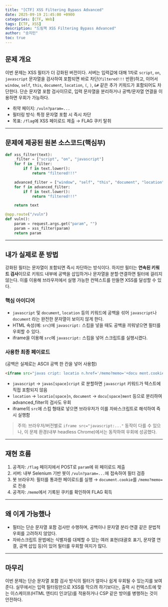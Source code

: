 ```yaml
---
title: "[CTF] XSS Filtering Bypass Advanced"
date: 2025-09-19 21:45:00 +0900
categories: [CTF, Web]
tags: [CTF, XSS]
description: "드림핵 XSS Filtering Bypass Advanced"
author: "송지민"
toc: true
---
```


## 문제 개요

이번 문제는 XSS 필터가 더 강화된 버전이다. 서버는 입력값에 대해 1차로 `script`, `on`, `javascript` 문자열을 검사하여 포함되면 바로 차단(`filtered!!!` 반환)하고, 이어서 `window`, `self`, `this`, `document`, `location`, `(`, `)`, `&#` 같은 추가 키워드가 포함되어도 차단한다. 단순 문자열 포함 검사이므로, 입력 문자열을 분리하거나 공백/문자열 연결을 이용하면 우회가 가능하다.

* 취약 페이지: `/vuln?param=...`
* 필터링 방식: 특정 문자열 포함 시 즉시 차단
* 목표: `/flag`에 XSS 페이로드 제출 → FLAG 쿠키 탈취

---

## 문제에 제공된 원본 소스코드(핵심부)

```python
def xss_filter(text):
    _filter = ["script", "on", "javascript"]
    for f in _filter:
        if f in text.lower():
            return "filtered!!!"

    advanced_filter = ["window", "self", "this", "document", "location", "(", ")", "&#"]
    for f in advanced_filter:
        if f in text.lower():
            return "filtered!!!"

    return text

@app.route("/vuln")
def vuln():
    param = request.args.get("param", "")
    param = xss_filter(param)
    return param
```

---

## 내가 실제로 푼 방법

강화된 필터는 문자열이 포함되면 즉시 차단하는 방식이다. 하지만 필터는 **연속된 키워드 검사**이므로 키워드 내부에 공백을 삽입하거나 문자열을 분할·연결하면 필터에 걸리지 않는다. 이를 이용해 브라우저에서 실행 가능한 컨텍스트를 만들면 XSS를 달성할 수 있다.

### 핵심 아이디어

* `javascript` 및 `document`, `location` 등의 키워드에 공백을 섞어 `javascript`나 `document` 라는 완전한 문자열이 보이지 않게 한다.
* HTML 속성(예: `src`)에 `javascript:` 스킴을 넣을 때도 공백을 끼워넣으면 필터를 우회할 수 있다.
* iframe을 이용해 `src`에 `javascript:` 스킴을 넣어 스크립트를 실행시켰다.

### 사용한 최종 페이로드

(공백은 실제로는 ASCII 공백 한 칸을 넣어 사용함)

```html
<iframe src="javas cript: locatio n.href='/memo?memo='+docu ment.cookie;"></iframe>
```

* `javascript` → `javas[space]cript` 로 분할하면 `javascript` 키워드가 텍스트에 직접 포함되지 않음
* `location` → `locatio[space]n`, `document` → `docu[space]ment` 등으로 분리하여 advanced\_filter의 검사도 우회
* iframe의 `src`에 스킴 형태로 넣으면 브라우저가 이를 자바스크립트로 해석하여 즉시 실행함

> 주의: 브라우저/버전별로 `iframe src="javascript:..."` 동작이 다를 수 있으나, 이 문제 환경(내부 headless Chrome)에서는 동작하여 우회에 성공했다.

---

## 재현 흐름

1. 공격자: `/flag` 페이지에서 POST로 `param`에 위 페이로드 제출
2. 서버: 내부 Selenium 기반 봇이 `/vuln?param=...`에 접속하여 필터 검증
3. 봇 브라우저: 필터를 통과한 페이로드를 실행 → `document.cookie`를 `/memo?memo=`로 전송
4. 공격자: `/memo`에서 기록된 쿠키를 확인하여 FLAG 획득

---

## 왜 이게 가능했나

* 필터는 단순 문자열 포함 검사만 수행하며, 공백이나 문자열 분리·연결 같은 문법적 우회를 고려하지 않았다.
* 자바스크립트 문법에는 식별자를 대체할 수 있는 여러 표현(대괄호 표기, 문자열 연결, 공백 삽입 등)이 있어 필터를 우회할 여지가 많다.

---

## 마무리

이번 문제는 단순 문자열 포함 검사 방식의 필터가 얼마나 쉽게 우회될 수 있는지를 보여준다. 실무에서는 입력 필터링만으로 XSS를 막으려 하기보다는, 출력 시 컨텍스트에 맞는 이스케이프(HTML 엔티티 인코딩)를 적용하거나 CSP 같은 방어를 병행하는 것이 안전하다.
